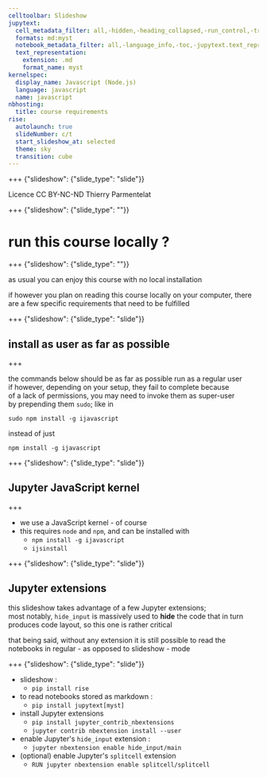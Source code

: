 ```yaml
---
celltoolbar: Slideshow
jupytext:
  cell_metadata_filter: all,-hidden,-heading_collapsed,-run_control,-trusted
  formats: md:myst
  notebook_metadata_filter: all,-language_info,-toc,-jupytext.text_representation.jupytext_version,-jupytext.text_representation.format_version
  text_representation:
    extension: .md
    format_name: myst
kernelspec:
  display_name: Javascript (Node.js)
  language: javascript
  name: javascript
nbhosting:
  title: course requirements
rise:
  autolaunch: true
  slideNumber: c/t
  start_slideshow_at: selected
  theme: sky
  transition: cube
---
```


+++ {"slideshow": {"slide_type": "slide"}}

<div class="licence">
<span>Licence CC BY-NC-ND</span>
<span>Thierry Parmentelat</span>
</div>

+++ {"slideshow": {"slide_type": ""}}

# run this course locally ?

+++ {"slideshow": {"slide_type": ""}}

as usual you can enjoy this course with no local installation

if however you plan on reading this course locally on your computer, there are a few specific requirements that need to be fulfilled

+++ {"slideshow": {"slide_type": "slide"}}

## install as user as far as possible

+++

the commands below should be as far as possible run as a regular user  
if however, depending on your setup, they fail to complete because  
of a lack of permissions, you may need to invoke them as super-user  
by prepending them `sudo`; like in 
```
sudo npm install -g ijavascript
``` 
instead of just
```
npm install -g ijavascript
```

+++ {"slideshow": {"slide_type": "slide"}}

## Jupyter JavaScript kernel 

+++

* we use a JavaScript kernel - of course
* this requires `node` and `npm`, and can be installed with
  * `npm install -g ijavascript`
  * `ijsinstall`

+++ {"slideshow": {"slide_type": "slide"}}

## Jupyter extensions

this slideshow takes advantage of a few Jupyter extensions;  
most notably, `hide_input` is massively used to **hide** 
the code that in turn produces code layout, so this one is rather critical

that being said, without any extension it is still possible to read the notebooks in regular - as opposed to slideshow - mode

+++ {"slideshow": {"slide_type": "slide"}}

* slideshow :
  * `pip install rise`  
* to read notebooks stored as markdown :  
  * `pip install jupytext[myst]`
* install Jupyter extensions
  * `pip install jupyter_contrib_nbextensions`  
  * `jupyter contrib nbextension install --user`   
* enable Jupyter's `hide_input` extension :  
  * `jupyter nbextension enable hide_input/main`
* (optional) enable Jupyter's `splitcell` extension  
  * `RUN jupyter nbextension enable splitcell/splitcell`
